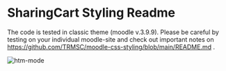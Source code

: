 # SharingCart Styling Readme

The code is tested in classic theme (moodle v.3.9.9). Please be careful by testing on your individual moodle-site and check out important notes on https://github.com/TRMSC/moodle-css-styling/blob/main/README.md .

![htm-mode](https://trmsc1.files.wordpress.com/2021/09/sharing-cart-banner-1.png?w=1568)

